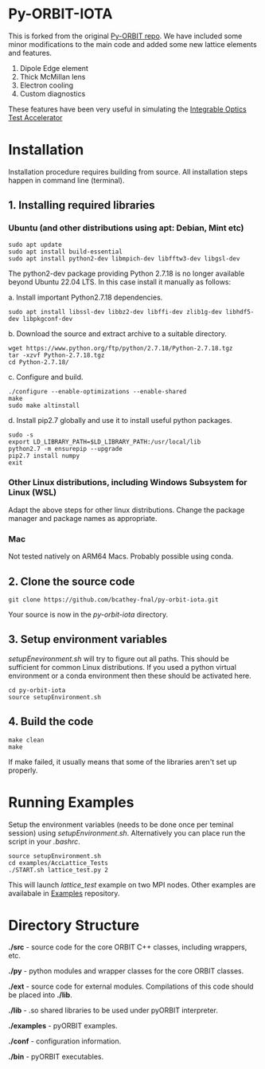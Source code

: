# Py-ORBIT-IOTA
This is forked from the original [Py-ORBIT repo](https://github.com/PyORBIT-Collaboration/py-orbit). We have included some minor modifications to the main code and added some new lattice elements and features.

1. Dipole Edge element
2. Thick McMillan lens
3. Electron cooling
4. Custom diagnostics

These features have been very useful in simulating the [Integrable Optics Test Accelerator](https://fast.fnal.gov/)


# Installation
Installation procedure requires building from source.
All installation steps happen in command line (terminal).

## 1. Installing required libraries
### Ubuntu (and other distributions using apt: Debian, Mint etc)
```shell
sudo apt update
sudo apt install build-essential
sudo apt install python2-dev libmpich-dev libfftw3-dev libgsl-dev
```
The python2-dev package providing Python 2.7.18 is no longer available beyond Ubuntu 22.04 LTS. In this case install it manually as follows:

a. Install important Python2.7.18 dependencies.
```shell
sudo apt install libssl-dev libbz2-dev libffi-dev zlib1g-dev libhdf5-dev libpkgconf-dev
```
b. Download the source and extract archive to a suitable directory.
```shell
wget https://www.python.org/ftp/python/2.7.18/Python-2.7.18.tgz
tar -xzvf Python-2.7.18.tgz
cd Python-2.7.18/
```
c. Configure and build.
```shell
./configure --enable-optimizations --enable-shared
make
sudo make altinstall
```
d. Install pip2.7 globally and use it to install useful python packages.
```shell
sudo -s
export LD_LIBRARY_PATH=$LD_LIBRARY_PATH:/usr/local/lib
python2.7 -m ensurepip --upgrade
pip2.7 install numpy
exit
```

### Other Linux distributions, including Windows Subsystem for Linux (WSL)
Adapt the above steps for other linux distributions. Change the package manager and package names as appropriate.

### Mac 
Not tested natively on ARM64 Macs. Probably possible using conda.

## 2. Clone the source code
```shell
git clone https://github.com/bcathey-fnal/py-orbit-iota.git
```
Your source is now in the *py-orbit-iota* directory.

## 3. Setup environment variables
*setupEnevironment.sh* will try to figure out all paths. This should be sufficient for common Linux distributions. If you used a python virtual environment or a conda environment then these should be activated here.
```shell
cd py-orbit-iota
source setupEnvironment.sh
```

## 4. Build the code
```shell 
make clean
make
```
If make failed, it usually means that some of the libraries aren't set up properly.


# Running Examples
Setup the environment variables (needs to be done once per teminal session) using *setupEnvironment.sh*. Alternatively you can place run the script in your *.bashrc*.
```shell
source setupEnvironment.sh
cd examples/AccLattice_Tests
./START.sh lattice_test.py 2
```
This will launch *lattice_test* example on two MPI nodes. Other examples are availabale in [Examples](https://github.com/PyORBIT-Collaboration/examples) repository.


# Directory Structure
**./src**		- source code for the core ORBIT C++ classes, including
		  wrappers, etc.

**./py**		- python modules and wrapper classes for the core ORBIT
		  classes.

**./ext**		- source code for external modules. Compilations of this
		  code should be placed into **./lib**.

**./lib**  	- .so shared libraries to be used under pyORBIT interpreter.

**./examples**		- pyORBIT examples.

**./conf**		- configuration information.

**./bin**		-  pyORBIT executables.
